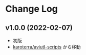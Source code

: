 # Change Log

## v1.0.0 (2022-02-07)
- 初版
- [karoterra/aviutl-scripts](https://github.com/karoterra/aviutl-scripts) から移動

